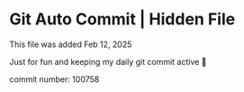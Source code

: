 # Git Auto Commit | Hidden File

This file was added Feb 12, 2025

Just for fun and keeping my daily git commit active 🤪

commit number: 100758
